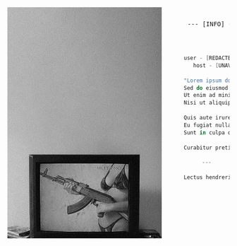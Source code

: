 <!-- HTML to align the image to the left -->
<img align="left" width="350" src="https://github.com/aafrus/aafrus/blob/main/jackie.png" style="margin-right: 50px; margin-bottom: 50px;"/>

<pre>
  <div align="center"> --- [INFO] ---
    
</pre>

<div align="center">
<pre>

```kotlin
user - [REDACTED]
   host - [UNAVAILABLE]
 
"Lorem ipsum dolor sit amet, consectetur adipiscing elit,  
Sed do eiusmod tempor incididunt ut labore et dolore magna aliqua.  
Ut enim ad minim veniam, quis nostrud exercitation ullamco laboris  
Nisi ut aliquip ex ea commodo consequat."

Quis aute irure dolor in reprehenderit in voluptate velit esse cillum dolore  
Eu fugiat nulla pariatur. Excepteur sint occaecat cupidatat non proident,  
Sunt in culpa qui officia deserunt mollit anim id est laborum.

Curabitur pretium tincidunt lacus.

---

Lectus hendrerit congue. Donec vulputate odio vitae ligula auctor tristique.
